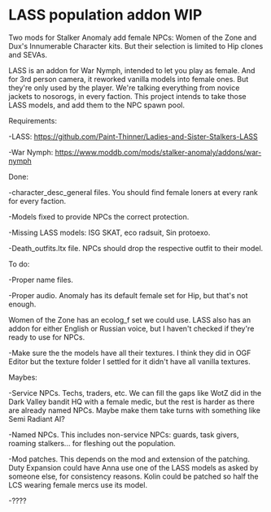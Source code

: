 # LASS population addon WIP

Two mods for Stalker Anomaly add female NPCs: Women of the Zone and Dux's Innumerable Character kits. But their selection is limited to Hip clones and SEVAs.

LASS is an addon for War Nymph, intended to let you play as female. And for 3rd person camera, it reworked vanilla models into female ones. But they're only used by the player. We're talking everything from novice jackets to nosorogs, in every faction.
This project intends to take those LASS models, and add them to the NPC spawn pool.


Requirements:

-LASS: https://github.com/Paint-Thinner/Ladies-and-Sister-Stalkers-LASS

-War Nymph: https://www.moddb.com/mods/stalker-anomaly/addons/war-nymph


Done:

-character_desc_general files. You should find female loners at every rank for every faction.

-Models fixed to provide NPCs the correct protection.

-Missing LASS models: ISG SKAT, eco radsuit, Sin protoexo.

-Death_outfits.ltx file. NPCs should drop the respective outfit to their model.


To do:

-Proper name files.

-Proper audio. Anomaly has its default female set for Hip, but that's not enough.

Women of the Zone has an ecolog_f set we could use. LASS also has an addon for either English or Russian voice, but I haven't checked if they're ready to use for NPCs.

-Make sure the the models have all their textures. I think they did in OGF Editor but the texture folder I settled for it didn't have all vanilla textures.


Maybes:

-Service NPCs. Techs, traders, etc. We can fill the gaps like WotZ did in the Dark Valley bandit HQ with a female medic, but the rest is harder as there are already named NPCs. Maybe make them take turns with something like Semi Radiant AI?

-Named NPCs. This includes non-service NPCs: guards, task givers, roaming stalkers... for fleshing out the population.

-Mod patches. This depends on the mod and extension of the patching. Duty Expansion could have Anna use one of the LASS models as asked by someone else, for consistency reasons. Kolin could be patched so half the LCS wearing female mercs use its model.

-????
